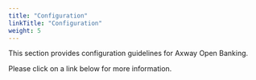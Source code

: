 ```yaml
---
title: "Configuration"
linkTitle: "Configuration"
weight: 5
---
```


This section provides configuration guidelines for Axway Open Banking.

Please click on a link below for more information.